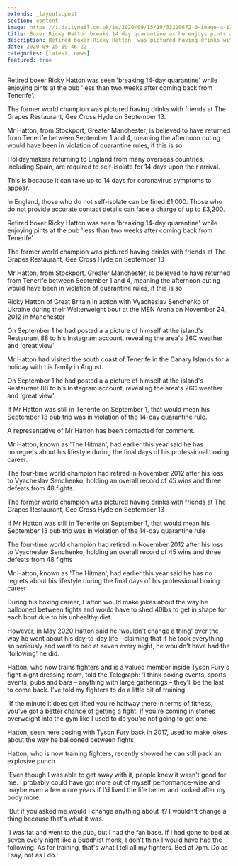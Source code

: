 ```yaml
---
extends: _layouts.post
section: content
image: https://i.dailymail.co.uk/1s/2020/09/15/19/33220672-0-image-a-11_1600193109772.jpg 
title: Boxer Ricky Hatton breaks 14 day quarantine as he enjoys pints at his local pub 
description: Retired boxer Ricky Hatton  was pictured having drinks with friends at The Grapes Restaurant, Gee Cross Hyde on September 13. He is believed to have returned from Tenerife in early September. 
date: 2020-09-15-19-46-22 
categories: [latest, news] 
featured: true 
--- 
```

Retired boxer Ricky Hatton was seen 'breaking 14-day quarantine' while enjoying pints at the pub 'less than two weeks after coming back from Tenerife'. 

The former world champion was pictured having drinks with friends at The Grapes Restaurant, Gee Cross Hyde on September 13. 

Mr Hatton, from Stockport, Greater Manchester, is believed to have returned from Tenerife between September 1 and 4, meaning the afternoon outing would have been in violation of quarantine rules, if this is so. 

Holidaymakers returning to England from many overseas countries, including Spain, are required to self-isolate for 14 days upon their arrival.   

This is because it can take up to 14 days for coronavirus symptoms to appear.    

In England, those who do not self-isolate can be fined £1,000. Those who do not provide accurate contact details can face a charge of up to £3,200.

Retired boxer Ricky Hatton was seen 'breaking 14-day quarantine' while enjoying pints at the pub 'less than two weeks after coming back from Tenerife'

The former world champion was pictured having drinks with friends at The Grapes Restaurant, Gee Cross Hyde on September 13

Mr Hatton, from Stockport, Greater Manchester, is believed to have returned from Tenerife between September 1 and 4, meaning the afternoon outing would have been in violation of quarantine rules, if this is so

Ricky Hatton of Great Britain in action with Vyacheslav Senchenko of Ukraine during their Welterweight bout at the MEN Arena on November 24, 2012 in Manchester

On September 1 he had posted a a picture of himself at the island's Restaurant 88 to his Instagram account, revealing the area's 26C weather and 'great view'

Mr Hatton had visited the south coast of Tenerife in the Canary Islands for a holiday with his family in August. 

On September 1 he had posted a a picture of himself at the island's Restaurant 88 to his Instagram account, revealing the area's 26C weather and 'great view'. 

If Mr Hatton was still in Tenerife on September 1, that would mean his September 13 pub trip was in violation of the 14-day quarantine rule. 

A representative of Mr Hatton has been contacted for comment.  

Mr Hatton, known as 'The Hitman', had earlier this year said he has no regrets about his lifestyle during the final days of his professional boxing career.

The four-time world champion had retired in November 2012 after his loss to Vyacheslav Senchenko, holding an overall record of 45 wins and three defeats from 48 fights.

The former world champion was pictured having drinks with friends at The Grapes Restaurant, Gee Cross Hyde on September 13

If Mr Hatton was still in Tenerife on September 1, that would mean his September 13 pub trip was in violation of the 14-day quarantine rule

The four-time world champion had retired in November 2012 after his loss to Vyacheslav Senchenko, holding an overall record of 45 wins and three defeats from 48 fights

Mr Hatton, known as 'The Hitman', had earlier this year said he has no regrets about his lifestyle during the final days of his professional boxing career

During his boxing career, Hatton would make jokes about the way he ballooned between fights and would have to shed 40lbs to get in shape for each bout due to his unhealthy diet.

However, in May 2020 Hatton said he 'wouldn't change a thing' over the way he went about his day-to-day life - claiming that if he took everything so seriously and went to bed at seven every night, he wouldn't have had the 'following' he did. 

Hatton, who now trains fighters and is a valued member inside Tyson Fury's fight-night dressing room, told the Telegraph: 'I think boxing events, sports events, pubs and bars – anything with large gatherings – they'll be the last to come back. I've told my fighters to do a little bit of training. 

'If the minute it does get lifted you're halfway there in terms of fitness, you've got a better chance of getting a fight. If you're coming in stones overweight into the gym like I used to do you're not going to get one.

Hatton, seen here posing with Tyson Fury back in 2017, used to make jokes about the way he ballooned between fights

Hatton, who is now training fighters, recently showed he can still pack an explosive punch 

'Even though I was able to get away with it, people knew it wasn't good for me. I probably could have got more out of myself performance-wise and maybe even a few more years if I'd lived the life better and looked after my body more. 

'But if you asked me would I change anything about it? I wouldn't change a thing because that's what it was.

'I was fat and went to the pub, but I had the fan base. If I had gone to bed at seven every night like a Buddhist monk, I don't think I would have had the following. As for training, that's what I tell all my fighters. Bed at 7pm. Do as I say, not as I do.'  

